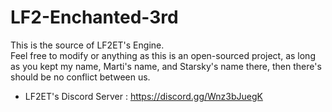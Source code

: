 # LF2-Enchanted-3rd
  This is the source of LF2ET's Engine.                                                                  
  Feel free to modify or anything as this is an open-sourced project, as long as you kept my name, Marti's name, and Starsky's name there, then there's should be no conflict between us.

- LF2ET's Discord Server : https://discord.gg/Wnz3bJuegK
